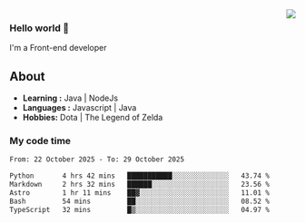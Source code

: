 <img align='right' src="https://github-readme-stats.vercel.app/api?username=jumodada&show_icons=true&theme=vue">

### Hello world 👋

I'm a Front-end developer 
    
## About
-  **Learning :** Java | NodeJs
-  **Languages :** Javascript | Java
-  **Hobbies:** Dota | The Legend of Zelda

### My code time

<!--START_SECTION:waka-->

```txt
From: 22 October 2025 - To: 29 October 2025

Python       4 hrs 42 mins   ███████████░░░░░░░░░░░░░░   43.74 %
Markdown     2 hrs 32 mins   ██████░░░░░░░░░░░░░░░░░░░   23.56 %
Astro        1 hr 11 mins    ██▓░░░░░░░░░░░░░░░░░░░░░░   11.01 %
Bash         54 mins         ██░░░░░░░░░░░░░░░░░░░░░░░   08.52 %
TypeScript   32 mins         █▒░░░░░░░░░░░░░░░░░░░░░░░   04.97 %
```

<!--END_SECTION:waka-->
